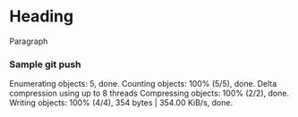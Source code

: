 # Heading 

Paragraph

### Sample git push 

Enumerating objects: 5, done.
Counting objects: 100% (5/5), done.
Delta compression using up to 8 threads
Compressing objects: 100% (2/2), done.
Writing objects: 100% (4/4), 354 bytes | 354.00 KiB/s, done.